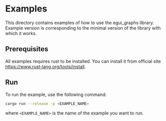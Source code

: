 # Examples
This directory contains examples of how to use the egui_graphs library.
Example version is corresponding to the minimal version of the library with which it works.

## Prerequisites
All examples requires rust to be installed. You can install it from official site https://www.rust-lang.org/tools/install.

## Run
To run the example, use the following command:
```bash
cargo run --release -p <EXAMPLE_NAME>
```
where `<EXAMPLE_NAME>` is the name of the example you want to run.